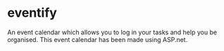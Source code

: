 # eventify
An event calendar which allows you to log in your tasks and help you be organised. This event calendar has been made using ASP.net.
